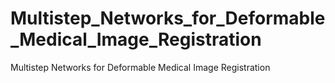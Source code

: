 # Multistep_Networks_for_Deformable_Medical_Image_Registration
Multistep Networks for Deformable Medical Image Registration
